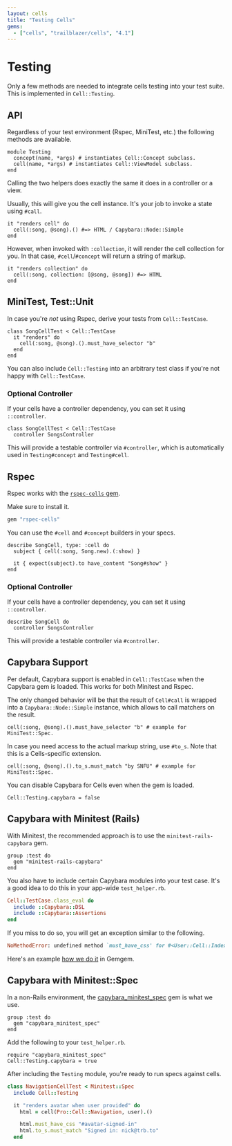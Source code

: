 ```yaml
---
layout: cells
title: "Testing Cells"
gems:
  - ["cells", "trailblazer/cells", "4.1"]
---
```


# Testing

Only a few methods are needed to integrate cells testing into your test suite. This is implemented in `Cell::Testing`.

## API

Regardless of your test environment (Rspec, MiniTest, etc.) the following methods are available.


    module Testing
      concept(name, *args) # instantiates Cell::Concept subclass.
      cell(name, *args) # instantiates Cell::ViewModel subclass.
    end


Calling the two helpers does exactly the same it does in a controller or a view.

Usually, this will give you the cell instance. It's your job to invoke a state using `#call`.


    it "renders cell" do
      cell(:song, @song).() #=> HTML / Capybara::Node::Simple
    end


However, when invoked with `:collection`, it will render the cell collection for you. In that case, `#cell`/`#concept` will return a string of markup.


    it "renders collection" do
      cell(:song, collection: [@song, @song]) #=> HTML
    end



## MiniTest, Test::Unit

In case you're _not_ using Rspec, derive your tests from `Cell::TestCase`.


    class SongCellTest < Cell::TestCase
      it "renders" do
        cell(:song, @song).().must_have_selector "b"
      end
    end


You can also include `Cell::Testing` into an arbitrary test class if you're not happy with `Cell::TestCase`.

### Optional Controller

If your cells have a controller dependency, you can set it using `::controller`.


    class SongCellTest < Cell::TestCase
      controller SongsController


This will provide a testable controller via `#controller`, which is automatically used in `Testing#concept` and `Testing#cell`.


## Rspec

Rspec works with the [`rspec-cells` gem](https://github.com/apotonick/rspec-cells).

Make sure to install it.

```ruby
gem "rspec-cells"
```

You can use the `#cell` and `#concept` builders in your specs.


    describe SongCell, type: :cell do
      subject { cell(:song, Song.new).(:show) }

      it { expect(subject).to have_content "Song#show" }
    end


### Optional Controller

If your cells have a controller dependency, you can set it using `::controller`.


    describe SongCell do
      controller SongsController


This will provide a testable controller via `#controller`.

## Capybara Support

Per default, Capybara support is enabled in `Cell::TestCase` when the Capybara gem is loaded. This works for both Minitest and Rspec.

The only changed behavior will be that the result of `Cell#call` is wrapped into a `Capybara::Node::Simple` instance, which allows to call matchers on the result.


    cell(:song, @song).().must_have_selector "b" # example for MiniTest::Spec.

In case you need access to the actual markup string, use `#to_s`. Note that this is a Cells-specific extension.


    cell(:song, @song).().to_s.must_match "by SNFU" # example for MiniTest::Spec.

You can disable Capybara for Cells even when the gem is loaded.


    Cell::Testing.capybara = false

## Capybara with Minitest (Rails)

With Minitest, the recommended approach is to use the `minitest-rails-capybara` gem.

    group :test do
      gem "minitest-rails-capybara"
    end

You also have to include certain Capybara modules into your test case. It's a good idea to do this in your app-wide `test_helper.rb`.

```ruby
Cell::TestCase.class_eval do
  include ::Capybara::DSL
  include ::Capybara::Assertions
end
```

If you miss to do so, you will get an exception similar to the following.

```ruby
NoMethodError: undefined method `must_have_css' for #<User::Cell::Index:0xb5a6c>
```

Here's an example [how we do it](https://github.com/apotonick/gemgem-trbrb/blob/7cc8c7a0de78ba00092957a32d8cd234f102c73f/test/test_helper.rb#L19) in Gemgem.

## Capybara with Minitest::Spec

In a non-Rails environment, the [capybara_minitest_spec](https://github.com/ordinaryzelig/capybara_minitest_spec) gem is what we use.

    group :test do
      gem "capybara_minitest_spec"
    end

Add the following to your `test_helper.rb`.

    require "capybara_minitest_spec"
    Cell::Testing.capybara = true

After including the `Testing` module, you're ready to run specs against cells.

```ruby
class NavigationCellTest < Minitest::Spec
  include Cell::Testing

  it "renders avatar when user provided" do
    html = cell(Pro::Cell::Navigation, user).()

    html.must_have_css "#avatar-signed-in"
    html.to_s.must_match "Signed in: nick@trb.to"
  end
```
